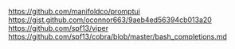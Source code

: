 
https://github.com/manifoldco/promptui
https://gist.github.com/oconnor663/9aeb4ed56394cb013a20
https://github.com/spf13/viper
https://github.com/spf13/cobra/blob/master/bash_completions.md